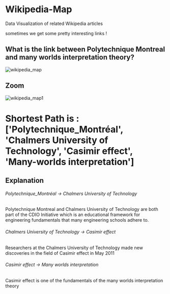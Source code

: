 # Wikipedia-Map


Data Visualization of related Wikipedia articles

sometimes we get some pretty interesting links !


## What is the link between Polytechnique Montreal and many worlds interpretation theory?
![wikipedia_map](https://user-images.githubusercontent.com/46466791/52908057-dbaec980-326d-11e9-8000-6eb30f2de909.png)
## Zoom
![wikipedia_map1](https://user-images.githubusercontent.com/46466791/52908074-65f72d80-326e-11e9-8650-ea927b01bd8b.png)

# Shortest Path is : ['Polytechnique_Montréal', 'Chalmers University of Technology', 'Casimir effect', 'Many-worlds interpretation']

 


## Explanation 
###### Polytechnique_Montréal -> Chalmers University of Technology
Polytechnique Montreal and Chalmers University of Technology are both part of the CDIO Initiative which is an educational framework for engineering fundamentals that many engineering schools adhere to.

###### Chalmers University of Technology -> Casimir effect
Researchers at the Chalmers University of Technology made new discoveries in the field of Casimir effect in May 2011 

###### Casimir effect -> Many worlds interpretation

Casimir effect is one of the fundamentals of the many worlds interpretation theory 




 
